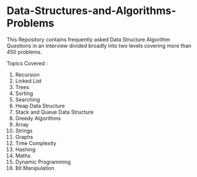 # Data-Structures-and-Algorithms-Problems

This Repository contains frequently asked Data Structure Algorithm Questions in an interview divided broadly into two levels covering more than 450 problems.

Topics Covered :
  1. Recursion
  2. Linked List
  3. Trees
  4. Sorting
  5. Searching
  6. Heap Data Structure
  7. Stack and Queue Data Structure
  8. Greedy Algorithms
  9. Array
  10. Strings
  11. Graphs
  12. Time Complexity
  13. Hashing
  14. Maths
  15. Dynamic Programming
  16. Bit Manipulation